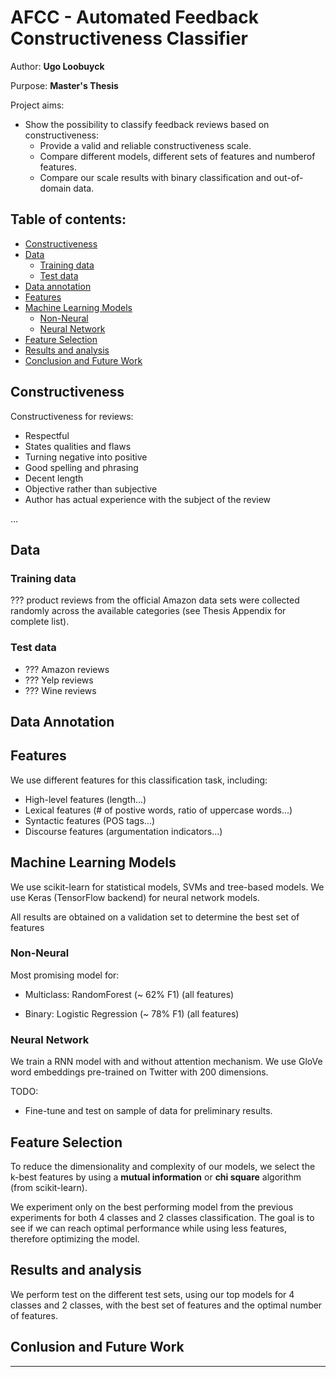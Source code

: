 # AFCC - Automated Feedback Constructiveness Classifier

Author: **Ugo Loobuyck**

Purpose: **Master's Thesis**

Project aims:
- Show the possibility to classify feedback reviews based on constructiveness:
    - Provide a valid and reliable constructiveness scale.
    - Compare different models, different sets of features and numberof features.
    - Compare our scale results with binary classification and out-of-domain data.
    

## Table of contents:
* [Constructiveness](#constructiveness)
* [Data](#data)
  * [Training data](#training-data)
  * [Test data](#test-data)
* [Data annotation](#data-annotation)
* [Features](#features)
* [Machine Learning Models](#machine-learning-models)
  * [Non-Neural](#non-neural)
  * [Neural Network](#neural-network)
* [Feature Selection](#feature-selection)
* [Results and analysis](#results-and-analysis)
* [Conclusion and Future Work](#conclusion-and-future-work)

## Constructiveness

Constructiveness for reviews:

- Respectful
- States qualities and flaws
- Turning negative into positive
- Good spelling and phrasing
- Decent length
- Objective rather than subjective
- Author has actual experience with the subject of the review

...

## Data

### Training data

??? product reviews from the official Amazon data sets were collected randomly across
the available categories (see Thesis Appendix for complete list).

### Test data

- ??? Amazon reviews
- ??? Yelp reviews
- ??? Wine reviews

## Data Annotation

## Features

We use different features for this classification task, including:

- High-level features (length...)
- Lexical features (# of postive words, ratio of uppercase words...)
- Syntactic features (POS tags...)
- Discourse features (argumentation indicators...)

## Machine Learning Models

We use scikit-learn for statistical models, SVMs and tree-based models.
We use Keras (TensorFlow backend) for neural network models.

All results are obtained on a validation set to determine the best set of features

### Non-Neural

Most promising model for:

- Multiclass:
    RandomForest (~ 62% F1) (all features)

- Binary:
    Logistic Regression (~ 78% F1) (all features)

### Neural Network

We train a RNN model with and without attention mechanism. We use GloVe word embeddings pre-trained on Twitter with 200 dimensions.

TODO:

- Fine-tune and test on sample of data for preliminary results.

## Feature Selection

To reduce the dimensionality and complexity of our models, we select the k-best features
by using a **mutual information** or **chi square** algorithm (from scikit-learn).

We experiment only on the best performing model from the previous experiments for both 4 classes and 2 classes classification. 
The goal is to see if we can reach optimal performance while using less features, therefore optimizing the model.

## Results and analysis

We perform test on the different test sets, using our top models for 4 classes and 2 classes, with the best
set of features and the optimal number of features.


## Conlusion and Future Work

----

